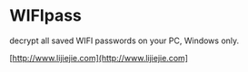 WIFIpass
========

decrypt all saved WIFI passwords on your PC, Windows only.


[http://www.lijiejie.com](http://www.lijiejie.com]
